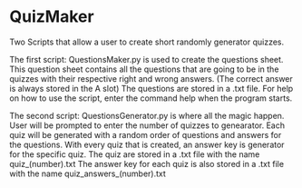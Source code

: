 # QuizMaker
Two Scripts that allow a user to create short randomly generator quizzes.

The first script: QuestionsMaker.py is used to create the questions sheet.
This question sheet contains all the questions that are going to be in the quizzes with their respective right and wrong answers. 
(The correct answer is always stored in the A slot)
The questions are stored in a .txt file.
For help on how to use the script, enter the command help when the program starts.

The second script: QuestionsGenerator.py is where all the magic happen.
User will be prompted to enter the number of quizzes to genearator.
Each quiz will be generated with a random order of questions and answers for the questions.
With every quiz that is created, an answer key is generator for the specific quiz.
The quiz are stored in a .txt file with the name quiz_(number).txt
The answer key for each quiz is also stored in a .txt file with the name quiz_answers_(number).txt
